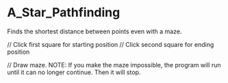 # A_Star_Pathfinding
Finds the shortest distance between points even with a maze.

// Click first square for starting position
// Click second square for ending position

// Draw maze. NOTE: If you make the maze impossible, the program will run until it can no longer continue. Then it will stop. 
